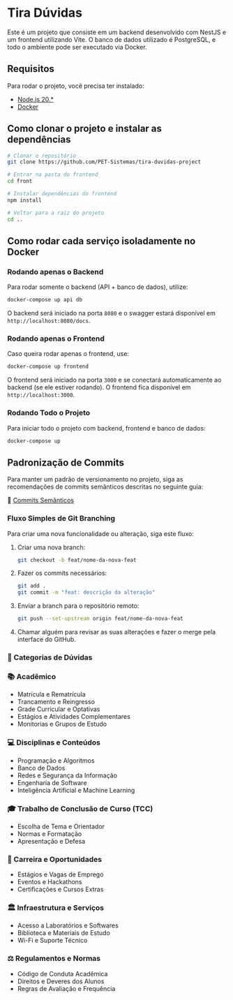 # Tira Dúvidas

Este é um projeto que consiste em um backend desenvolvido com NestJS e um frontend utilizando Vite. O banco de dados utilizado é PostgreSQL, e todo o ambiente pode ser executado via Docker.

## Requisitos

Para rodar o projeto, você precisa ter instalado:

- [Node.js 20.\*](https://nodejs.org/)
- [Docker](https://www.docker.com/)

## Como clonar o projeto e instalar as dependências

```bash
# Clonar o repositório
git clone https://github.com/PET-Sistemas/tira-duvidas-project

# Entrar na pasta do frontend
cd front

# Instalar dependências do frontend
npm install

# Voltar para a raiz do projeto
cd ..
```

## Como rodar cada serviço isoladamente no Docker

### Rodando apenas o Backend

Para rodar somente o backend (API + banco de dados), utilize:

```bash
docker-compose up api db
```

O backend será iniciado na porta `8080` e o swagger estará disponível em `http://localhost:8080/docs`.

### Rodando apenas o Frontend

Caso queira rodar apenas o frontend, use:

```bash
docker-compose up frontend
```

O frontend será iniciado na porta `3000` e se conectará automaticamente ao backend (se ele estiver rodando). O frontend fica disponível em `http://localhost:3000`.

### Rodando Todo o Projeto

Para iniciar todo o projeto com backend, frontend e banco de dados:

```bash
docker-compose up
```

## Padronização de Commits

Para manter um padrão de versionamento no projeto, siga as recomendações de commits semânticos descritas no seguinte guia:

🔗 [Commits Semânticos](https://www.conventionalcommits.org/pt-br/v1.0.0/)

### Fluxo Simples de Git Branching

Para criar uma nova funcionalidade ou alteração, siga este fluxo:

1. Criar uma nova branch:

   ```bash
   git checkout -b feat/nome-da-nova-feat
   ```

2. Fazer os commits necessários:

   ```bash
   git add .
   git commit -m "feat: descrição da alteração"
   ```

3. Enviar a branch para o repositório remoto:

   ```bash
   git push --set-upstream origin feat/nome-da-nova-feat
   ```

4. Chamar alguém para revisar as suas alterações e fazer o merge pela interface do GitHub.


### 📌 Categorias de Dúvidas

### 📚 Acadêmico
- Matrícula e Rematrícula
- Trancamento e Reingresso
- Grade Curricular e Optativas
- Estágios e Atividades Complementares
- Monitorias e Grupos de Estudo

### 💻 Disciplinas e Conteúdos
- Programação e Algoritmos
- Banco de Dados
- Redes e Segurança da Informação
- Engenharia de Software
- Inteligência Artificial e Machine Learning

### 🎓 Trabalho de Conclusão de Curso (TCC)
- Escolha de Tema e Orientador
- Normas e Formatação
- Apresentação e Defesa

### 🚀 Carreira e Oportunidades
- Estágios e Vagas de Emprego
- Eventos e Hackathons
- Certificações e Cursos Extras

### 🏛️ Infraestrutura e Serviços
- Acesso a Laboratórios e Softwares
- Biblioteca e Materiais de Estudo
- Wi-Fi e Suporte Técnico

### ⚖️ Regulamentos e Normas
- Código de Conduta Acadêmica
- Direitos e Deveres dos Alunos
- Regras de Avaliação e Frequência